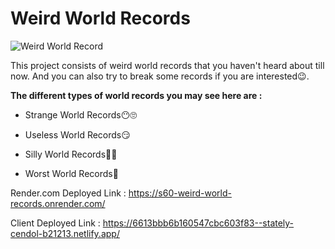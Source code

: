 # Weird World Records

![Weird World Record](https://upload.wikimedia.org/wikipedia/en/thumb/f/f4/Guinness_World_Records_logo.svg/1200px-Guinness_World_Records_logo.svg.png)

This project consists of weird world records that you haven't heard about till now. And you can also try to break some records if you are interested😉.

**The different types of world records you may see here are :**

* Strange World Records😶🙄

* Useless World Records😏

* Silly World Records🤭😂

* Worst World Records🤢

Render.com Deployed Link : https://s60-weird-world-records.onrender.com/

Client Deployed Link : https://6613bbb6b160547cbc603f83--stately-cendol-b21213.netlify.app/
